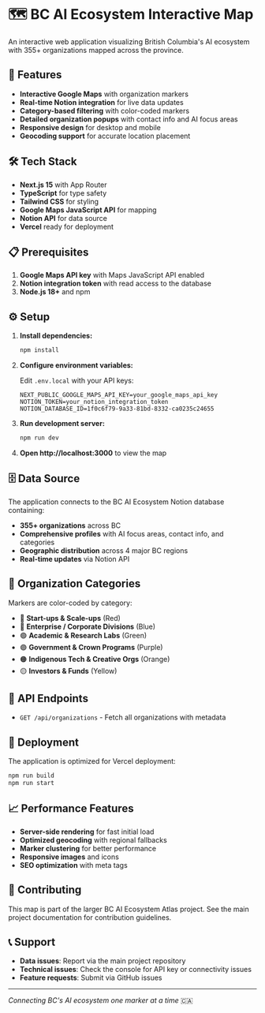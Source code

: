 # 🗺️ BC AI Ecosystem Interactive Map

An interactive web application visualizing British Columbia's AI ecosystem with 355+ organizations mapped across the province.

## 🚀 Features

- **Interactive Google Maps** with organization markers
- **Real-time Notion integration** for live data updates
- **Category-based filtering** with color-coded markers
- **Detailed organization popups** with contact info and AI focus areas
- **Responsive design** for desktop and mobile
- **Geocoding support** for accurate location placement

## 🛠️ Tech Stack

- **Next.js 15** with App Router
- **TypeScript** for type safety
- **Tailwind CSS** for styling
- **Google Maps JavaScript API** for mapping
- **Notion API** for data source
- **Vercel** ready for deployment

## 📋 Prerequisites

1. **Google Maps API key** with Maps JavaScript API enabled
2. **Notion integration token** with read access to the database
3. **Node.js 18+** and npm

## ⚙️ Setup

1. **Install dependencies:**
   ```bash
   npm install
   ```

2. **Configure environment variables:**
   
   Edit `.env.local` with your API keys:
   ```env
   NEXT_PUBLIC_GOOGLE_MAPS_API_KEY=your_google_maps_api_key
   NOTION_TOKEN=your_notion_integration_token
   NOTION_DATABASE_ID=1f0c6f79-9a33-81bd-8332-ca0235c24655
   ```

3. **Run development server:**
   ```bash
   npm run dev
   ```

4. **Open http://localhost:3000** to view the map

## 🗄️ Data Source

The application connects to the BC AI Ecosystem Notion database containing:
- **355+ organizations** across BC
- **Comprehensive profiles** with AI focus areas, contact info, and categories
- **Geographic distribution** across 4 major BC regions
- **Real-time updates** via Notion API

## 🎨 Organization Categories

Markers are color-coded by category:
- 🔴 **Start-ups & Scale-ups** (Red)
- 🔵 **Enterprise / Corporate Divisions** (Blue)  
- 🟢 **Academic & Research Labs** (Green)
- 🟣 **Government & Crown Programs** (Purple)
- 🟠 **Indigenous Tech & Creative Orgs** (Orange)
- 🟡 **Investors & Funds** (Yellow)

## 📱 API Endpoints

- `GET /api/organizations` - Fetch all organizations with metadata

## 🚀 Deployment

The application is optimized for Vercel deployment:

```bash
npm run build
npm run start
```

## 📈 Performance Features

- **Server-side rendering** for fast initial load
- **Optimized geocoding** with regional fallbacks
- **Marker clustering** for better performance
- **Responsive images** and icons
- **SEO optimization** with meta tags

## 🤝 Contributing

This map is part of the larger BC AI Ecosystem Atlas project. See the main project documentation for contribution guidelines.

## 📞 Support

- **Data issues**: Report via the main project repository
- **Technical issues**: Check the console for API key or connectivity issues
- **Feature requests**: Submit via GitHub issues

---

*Connecting BC's AI ecosystem one marker at a time* 🇨🇦
